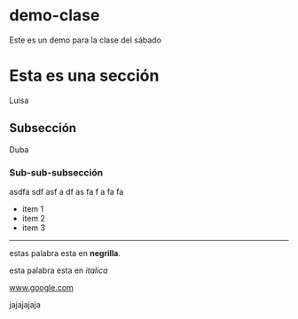 ﻿# demo-clase
Este es un demo para la clase del sábado


# Esta es una sección

Luisa

## Subsección

Duba

### Sub-sub-subsección

asdfa sdf
asf a 
  df
  as
  fa
   f
   a
   fa fa
 
 * item 1
 * item 2
 * item 3
 
 ---
 
 estas palabra esta en **negrilla**.
 
 esta palabra esta en *italica*
 
 www.google.com

jajajajaja
